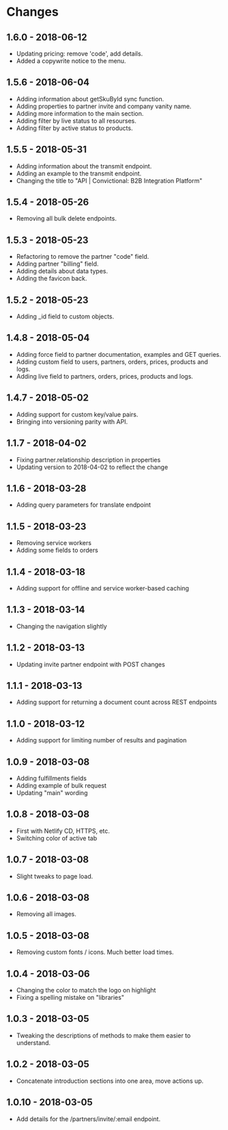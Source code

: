 # Changes

## 1.6.0 - 2018-06-12

* Updating pricing: remove 'code', add details.
* Added a copywrite notice to the menu.

## 1.5.6 - 2018-06-04

* Adding information about getSkuById sync function.
* Adding properties to partner invite and company vanity name.
* Adding more information to the main section.
* Adding filter by live status to all resourses.
* Adding filter by active status to products.

## 1.5.5 - 2018-05-31

* Adding information about the transmit endpoint.
* Adding an example to the transmit endpoint.
* Changing the title to "API | Convictional: B2B Integration Platform"

## 1.5.4 - 2018-05-26

* Removing all bulk delete endpoints.

## 1.5.3 - 2018-05-23

* Refactoring to remove the partner "code" field.
* Adding partner "billing" field.
* Adding details about data types.
* Adding the favicon back.

## 1.5.2 - 2018-05-23

* Adding _id field to custom objects.

## 1.4.8 - 2018-05-04

* Adding force field to partner documentation, examples and GET queries.
* Adding custom field to users, partners, orders, prices, products and logs.
* Adding live field to partners, orders, prices, products and logs.

## 1.4.7 - 2018-05-02

* Adding support for custom key/value pairs.
* Bringing into versioning parity with API.

## 1.1.7 - 2018-04-02

* Fixing partner.relationship description in properties
* Updating version to 2018-04-02 to reflect the change

## 1.1.6 - 2018-03-28

* Adding query parameters for translate endpoint

## 1.1.5 - 2018-03-23

* Removing service workers
* Adding some fields to orders

## 1.1.4 - 2018-03-18

* Adding support for offline and service worker-based caching

## 1.1.3 - 2018-03-14

* Changing the navigation slightly

## 1.1.2 - 2018-03-13

* Updating invite partner endpoint with POST changes

## 1.1.1 - 2018-03-13

* Adding support for returning a document count across REST endpoints

## 1.1.0 - 2018-03-12

* Adding support for limiting number of results and pagination

## 1.0.9 - 2018-03-08

* Adding fulfillments fields
* Adding example of bulk request
* Updating "main" wording

## 1.0.8 - 2018-03-08

* First with Netlify CD, HTTPS, etc.
* Switching color of active tab

## 1.0.7 - 2018-03-08

* Slight tweaks to page load.

## 1.0.6 - 2018-03-08

* Removing all images.

## 1.0.5 - 2018-03-08

* Removing custom fonts / icons. Much better load times.

## 1.0.4 - 2018-03-06

* Changing the color to match the logo on highlight
* Fixing a spelling mistake on "libraries"

## 1.0.3 - 2018-03-05

* Tweaking the descriptions of methods to make them easier to understand.

## 1.0.2 - 2018-03-05

* Concatenate introduction sections into one area, move actions up.

## 1.0.10 - 2018-03-05

* Add details for the /partners/invite/:email endpoint.